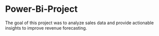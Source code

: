 # Power-Bi-Project
The goal of this project was to analyze sales data and provide actionable insights to improve revenue forecasting.
